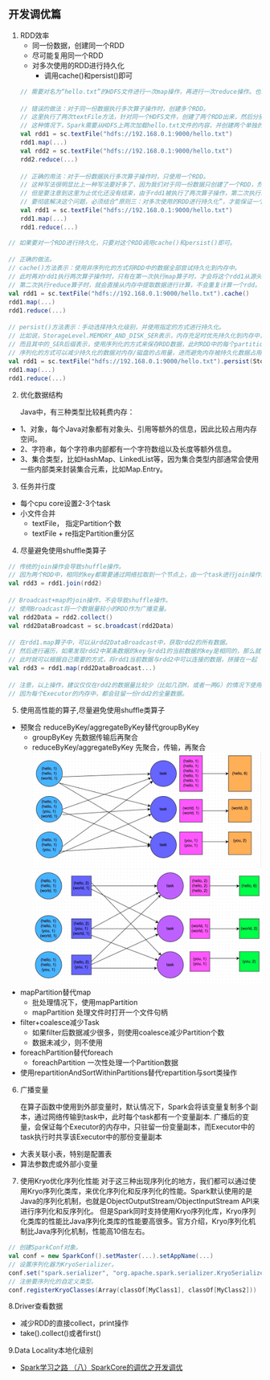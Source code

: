 ## 开发调优篇
1. RDD效率
   - 同一份数据，创建同一个RDD
   - 尽可能复用同一个RDD
   - 对多次使用的RDD进行持久化
     - 调用cache()和persist()即可
    ```scala
    // 需要对名为“hello.txt”的HDFS文件进行一次map操作，再进行一次reduce操作。也就是说，需要对一份数据执行两次算子操作。
    
    // 错误的做法：对于同一份数据执行多次算子操作时，创建多个RDD。
    // 这里执行了两次textFile方法，针对同一个HDFS文件，创建了两个RDD出来，然后分别对每个RDD都执行了一个算子操作。
    // 这种情况下，Spark需要从HDFS上两次加载hello.txt文件的内容，并创建两个单独的RDD；第二次加载HDFS文件以及创建RDD的性能开销，很明显是白白浪费掉的。
    val rdd1 = sc.textFile("hdfs://192.168.0.1:9000/hello.txt")
    rdd1.map(...)
    val rdd2 = sc.textFile("hdfs://192.168.0.1:9000/hello.txt")
    rdd2.reduce(...)
    
    // 正确的用法：对于一份数据执行多次算子操作时，只使用一个RDD。
    // 这种写法很明显比上一种写法要好多了，因为我们对于同一份数据只创建了一个RDD，然后对这一个RDD执行了多次算子操作。
    // 但是要注意到这里为止优化还没有结束，由于rdd1被执行了两次算子操作，第二次执行reduce操作的时候，还会再次从源头处重新计算一次rdd1的数据，因此还是会有重复计算的性能开销。
    // 要彻底解决这个问题，必须结合“原则三：对多次使用的RDD进行持久化”，才能保证一个RDD被多次使用时只被计算一次。
    val rdd1 = sc.textFile("hdfs://192.168.0.1:9000/hello.txt")
    rdd1.map(...)
    rdd1.reduce(...)
     ```

```scala
// 如果要对一个RDD进行持久化，只要对这个RDD调用cache()和persist()即可。

// 正确的做法。
// cache()方法表示：使用非序列化的方式将RDD中的数据全部尝试持久化到内存中。
// 此时再对rdd1执行两次算子操作时，只有在第一次执行map算子时，才会将这个rdd1从源头处计算一次。
// 第二次执行reduce算子时，就会直接从内存中提取数据进行计算，不会重复计算一个rdd。
val rdd1 = sc.textFile("hdfs://192.168.0.1:9000/hello.txt").cache()
rdd1.map(...)
rdd1.reduce(...)

// persist()方法表示：手动选择持久化级别，并使用指定的方式进行持久化。
// 比如说，StorageLevel.MEMORY_AND_DISK_SER表示，内存充足时优先持久化到内存中，内存不充足时持久化到磁盘文件中。
// 而且其中的_SER后缀表示，使用序列化的方式来保存RDD数据，此时RDD中的每个partition都会序列化成一个大的字节数组，然后再持久化到内存或磁盘中。
// 序列化的方式可以减少持久化的数据对内存/磁盘的占用量，进而避免内存被持久化数据占用过多，从而发生频繁GC。
val rdd1 = sc.textFile("hdfs://192.168.0.1:9000/hello.txt").persist(StorageLevel.MEMORY_AND_DISK_SER)
rdd1.map(...)
rdd1.reduce(...)
```

2. 优化数据结构

   Java中，有三种类型比较耗费内存：
- 1、对象，每个Java对象都有对象头、引用等额外的信息，因此比较占用内存空间。
- 2、字符串，每个字符串内部都有一个字符数组以及长度等额外信息。
- 3、集合类型，比如HashMap、LinkedList等，因为集合类型内部通常会使用一些内部类来封装集合元素，比如Map.Entry。

3. 任务并行度
- 每个cpu core设置2-3个task
- 小文件合并
  - textFile， 指定Partition个数
  - textFile + re指定Partition重分区
4. 尽量避免使用shuffle类算子
```scala
// 传统的join操作会导致shuffle操作。
// 因为两个RDD中，相同的key都需要通过网络拉取到一个节点上，由一个task进行join操作。
val rdd3 = rdd1.join(rdd2)

// Broadcast+map的join操作，不会导致shuffle操作。
// 使用Broadcast将一个数据量较小的RDD作为广播变量。
val rdd2Data = rdd2.collect()
val rdd2DataBroadcast = sc.broadcast(rdd2Data)

// 在rdd1.map算子中，可以从rdd2DataBroadcast中，获取rdd2的所有数据。
// 然后进行遍历，如果发现rdd2中某条数据的key与rdd1的当前数据的key是相同的，那么就判定可以进行join。
// 此时就可以根据自己需要的方式，将rdd1当前数据与rdd2中可以连接的数据，拼接在一起（String或Tuple）。
val rdd3 = rdd1.map(rdd2DataBroadcast...)

// 注意，以上操作，建议仅仅在rdd2的数据量比较少（比如几百M，或者一两G）的情况下使用。
// 因为每个Executor的内存中，都会驻留一份rdd2的全量数据。
```

5. 使用高性能的算子,尽量避免使用shuffle类算子
- 预聚合 reduceByKey/aggregateByKey替代groupByKey
  - groupByKey  先数据传输后再聚合
  - reduceByKey/aggregateByKey 先聚合，传输，再聚合
  ![img_2.png](img_2.png)
  ![img_1.png](img_1.png)
- mapPartition替代map
  - 批处理情况下，使用mapPartition
  - mapPartition 处理文件时打开一个文件句柄
- filter+coalesce减少Task
  - 如果filter后数据减少很多，则使用coalesce减少Partition个数
  - 数据未减少，则不使用
- foreachPartition替代foreach
  - foreachPartition 一次性处理一个Partition数据
- 使用repartitionAndSortWithinPartitions替代repartition与sort类操作
6. 广播变量
  
   在算子函数中使用到外部变量时，默认情况下，Spark会将该变量复制多个副本，通过网络传输到task中，此时每个task都有一个变量副本.
  广播后的变量，会保证每个Executor的内存中，只驻留一份变量副本，而Executor中的task执行时共享该Executor中的那份变量副本
  - 大表关联小表，特别是配置表
  - 算法参数虎或外部小变量

7. 使用Kryo优化序列化性能
对于这三种出现序列化的地方，我们都可以通过使用Kryo序列化类库，来优化序列化和反序列化的性能。Spark默认使用的是Java的序列化机制，也就是ObjectOutputStream/ObjectInputStream API来进行序列化和反序列化。
但是Spark同时支持使用Kryo序列化库，Kryo序列化类库的性能比Java序列化类库的性能要高很多。官方介绍，Kryo序列化机制比Java序列化机制，性能高10倍左右。
```scala
// 创建SparkConf对象。
val conf = new SparkConf().setMaster(...).setAppName(...)
// 设置序列化器为KryoSerializer。
conf.set("spark.serializer", "org.apache.spark.serializer.KryoSerializer")
// 注册要序列化的自定义类型。
conf.registerKryoClasses(Array(classOf[MyClass1], classOf[MyClass2]))
```
8.Driver查看数据
- 减少RDD的直接collect，print操作
- take().collect()或者first()

9.Data Locality本地化级别
- [Spark学习之路 （八）SparkCore的调优之开发调优](https://www.cnblogs.com/qingyunzong/p/8946637.html#_label10)